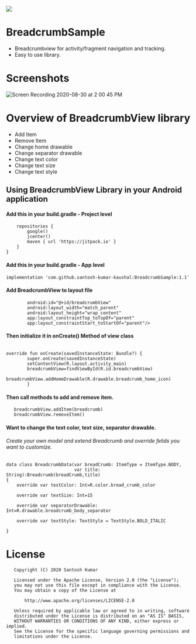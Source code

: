 [![](https://jitpack.io/v/santosh-kumar-kaushal/BreadcrumbSample.svg)](https://jitpack.io/#santosh-kumar-kaushal/BreadcrumbSample)

# BreadcrumbSample

- Breadcrumbview for activity/fragment navigation and tracking.
- Easy to use library.

# Screenshots

![Screen Recording 2020-08-30 at 2 00 45 PM](https://user-images.githubusercontent.com/43371182/91654787-7f1aa480-eac9-11ea-913c-78ecde7e82d2.gif)

# Overview of BreadcrumbView library

- Add Item
- Remove Item
- Change home drawable
- Change separator drawable
- Change text color
- Change text size
- Change text style


## Using BreadcrumbView Library in your Android application

#### Add this in your build.gradle - Project level

```allprojects {
    repositories {
        google()
        jcenter()
        maven { url 'https://jitpack.io' }
    }
}
```

#### Add this in your build.gradle - App level

``` 
implementation 'com.github.santosh-kumar-kaushal:BreadcrumbSample:1.1'

```

#### Add BreadcrumbView to layout file

``` <com.library.breadcrumbview.ui.BreadcrumbView
        android:id="@+id/breadcrumbView"
        android:layout_width="match_parent"
        android:layout_height="wrap_content"
        app:layout_constraintTop_toTopOf="parent"
        app:layout_constraintStart_toStartOf="parent"/>
 ```
        

#### Then initialize it in onCreate() Method of view class

```private lateinit var breadcrumbView: BreadcrumbView

override fun onCreate(savedInstanceState: Bundle?) {
        super.onCreate(savedInstanceState)
        setContentView(R.layout.activity_main)
        breadcrumbView=findViewById(R.id.breadcrumbView)
        breadcrumbView.addHomeDrawable(R.drawable.breadcrumb_home_icon)
        }
```

#### Then call methods to add and remove item.

 ```
    breadcrumbView.addItem(breadcrumb)
    breadcrumbView.removeItem()
 ```

#### Want to change the text color, text size, separator drawable.

###### Create your own model and extend Breadcrumb and override felids you want to customize.

```
data class BreadcrumbData(var breadCrumb: ItemType = ItemType.BODY,
                          var title: String):Breadcrumb(breadCrumb,title)
{
    override var textColor: Int=R.color.bread_crumb_color

    override var textSize: Int=15

    override var separatorDrawable: Int=R.drawable.breadcrumb_body_separator

    override var textStyle: TextStyle = TextStyle.BOLD_ITALIC

}
```

# License

```
   Copyright (C) 2020 Santosh Kumar

   Licensed under the Apache License, Version 2.0 (the "License");
   you may not use this file except in compliance with the License.
   You may obtain a copy of the License at

       http://www.apache.org/licenses/LICENSE-2.0

   Unless required by applicable law or agreed to in writing, software
   distributed under the License is distributed on an "AS IS" BASIS,
   WITHOUT WARRANTIES OR CONDITIONS OF ANY KIND, either express or implied.
   See the License for the specific language governing permissions and
   limitations under the License.
   
  ```

        


